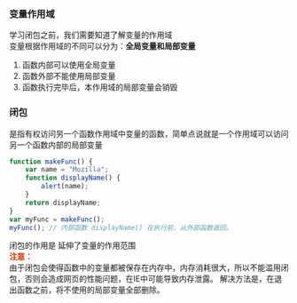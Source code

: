 ### 变量作用域
学习闭包之前，我们需要知道了解变量的作用域           
变量根据作用域的不同可以分为：**全局变量和局部变量**
1. 函数内部可以使用全局变量
2. 函数外部不能使用局部变量
3. 函数执行完毕后，本作用域的局部变量会销毁
### 闭包
是指有权访问另一个函数作用域中变量的函数，简单点说就是一个作用域可以访问另一个函数内部的局部变量     
```JavaScript
function makeFunc() {
    var name = "Mozilla";
    function displayName() {
        alert(name);
    }
    return displayName;
}
var myFunc = makeFunc();
myFunc(); // 内部函数 displayName() 在执行前，从外部函数返回。
``` 
闭包的作用是 延伸了变量的作用范围  
**<font color="#d63200">注意：</font>**    
由于闭包会使得函数中的变量都被保存在内存中，内存消耗很大，所以不能滥用闭包，否则会造成网页的性能问题，在IE中可能导致内存泄露。
解决方法是，在退出函数之前，将不使用的局部变量全部删除。

 